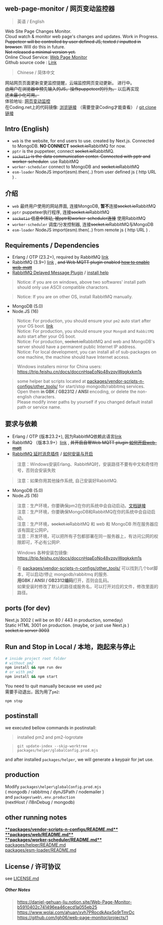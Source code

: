 ## web-page-monitor / 网页变动监控器  
> 英语 / English  

Web Site Page Changes Monitor.  
Cloud watch & monitor web page's changes and updates.
Work in Progress.  
~~Puppeteer will be controlled by user defined JS, texted / inputted in browser.~~ Will do this in future.    
~~Not released a minimal version yet.~~  
Online Cloud Service: [Web Page Monitor](https://webpagemonitor.net/)  
Github source code : [Link](https://github.com/lgh06/web-page-monitor)  

> Chinese / 简体中文 

网站网页页面更新变更监控提醒，云端监控网页变动更新。 
进行中。  
~~由用户在浏览器中预先输入的JS，操作puppeteer的行为。~~  以后再实现  
~~还未最小化可用。~~    
体验地址:  [网页变动监控](https://monit.or.passby.me/)  
在Coding.net上的代码镜像: [浏览链接](https://lgh06.coding.net/public/web-page-monitor/web-page-monitor/git) （需要登录Coding才能查看） / 
[git clone链接](https://e.coding.net/lgh06/web-page-monitor/web-page-monitor.git)  

## Intro (English)  
- `web` is the website, for end users to use. created by Next.js. Connected to MongoDB. **NO CONNECT** ~~socket.io~~RabbitMQ for now.  
- `pptr` is the puppeteer, connect ~~socket.io~~RabbitMQ.  
- ~~`socketio` is the data communication center. Connected with pptr and worker-scheduler.~~ use RabbitMQ  
- `worker-scheduler` connect to MongoDB and ~~socket.io~~RabbitMQ   
- `esm-loader` NodeJS import(esm).then(..) from user defined js ( http URL ) .  


## 介绍  
- `web` 最终用户使用的网站界面, 连接MongoDB, **暂不**连接~~socket.io~~RabbitMQ  
- `pptr` puppeteer执行程序, 连接~~socket.io~~RabbitMQ    
- ~~`socketio` 信息中转站, 被pptr和worker-scheduler连接~~ 使用RabbitMQ  
- `worker-scheduler` 调度/分发控制器, 连接~~socket.io~~RabbitMQ与MongoDB  
- `esm-loader` NodeJS import(esm).then(..) from remote js ( http URL ) .  

## Requirements / Dependencies

- Erlang / OTP (23.2+), required by RabbitMQ  [link](https://github.com/erlang/otp/releases)   
- RabbitMQ (3.9+) [link](https://github.com/rabbitmq/rabbitmq-server/releases) , ~~and Web MQTT plugin enabled [how to enable web-mqtt](packages/vendor-scripts-n-configs/README.md)~~  
- [RabbitMQ Delayed Message Plugin](https://github.com/rabbitmq/rabbitmq-delayed-message-exchange/releases) / [install help](packages/vendor-scripts-n-configs/README.md)  

> Notice: if you are on windows, above two softwares' install path should only use ASCII compatible charactors.  

> Notice: If you are on other OS, install RabbitMQ manually.  

- MongoDB (5.0)  
- Node.JS (16)  

> Notice: For production, you should ensure your `pm2` auto start after your OS boot. [link](https://github.com/pm2-hive/pm2-hive.github.io/blob/330f518065e2e6b9e8befc7beddd1b076d6c2adf/docs/features/startup.md#windows-startup-script)  
> Notice: For production, you should ensure your `MongoB` and `RabbitMQ` auto start after your OS boot.  
> Notice: For production, ~~socket.io~~RabbitMQ and web and MongoDB's server should have a permanent public Internet IP address.  
> Notice: For local development, you can install all of sub-packages on one machine, the machine should have Internet access.  

> Windows installers mirror for China users:  
> https://trip.feishu.cn/docs/doccnHqaEoNo48vzqyWqgkxkm1s  

> some helper bat scripts located at [packages/vendor-scripts-n-configs/other_tools/](packages/vendor-scripts-n-configs/other_tools/) for start/stop mongodb/rabbitmq services.  
Open them **in GBK / GB2312 / ANSI** encoding, or delete the non-english characters.  
Please modify inner paths by yourself if you changed default install path or service name.  

## 要求与依赖  

- Erlang / OTP (版本23.2+), 因为RabbitMQ依赖此语言[link](https://github.com/erlang/otp/releases)  
- RabbitMQ （版本3.9+）[link](https://github.com/rabbitmq/rabbitmq-server/releases) , ~~并开启自带Web MQTT plugin [如何开启web-mqtt](packages/vendor-scripts-n-configs/README.md)~~   
- [RabbitMQ 延时消息插件](https://github.com/rabbitmq/rabbitmq-delayed-message-exchange/releases) / [如何安装与开启](packages/vendor-scripts-n-configs/README.md)  
> 注意：Windows安装Erlang、RabbitMQ时，安装路径不要有中文和奇怪符号，否则会安装失败  

> 注意：如果你用其他操作系统, 自己安装好RabbitMQ.  

- MongoDB (5.0)  
- Node.JS (16)  

> 注意：生产环境，你要确保pm2在你的系统中会自动启动。[文档链接](https://github.com/pm2-hive/pm2-hive.github.io/blob/330f518065e2e6b9e8befc7beddd1b076d6c2adf/docs/features/startup.md#windows-startup-script)  
> 注意：生产环境，你要确保MongoDB和RabbitMQ在你的系统中会自动启动。  
> 注意：生产环境，~~socket.io~~RabbitMQ 和 web 和 MongoDB 所在服务器应该有固定公网IP。  
> 注意：开发环境，可以把所有子包都部署在同一服务器上，有访问公网的权限即可，不必有公网IP.  

> Windows 各种安装包镜像:  
> https://trip.feishu.cn/docs/doccnHqaEoNo48vzqyWqgkxkm1s  

> 在 [packages/vendor-scripts-n-configs/other_tools/](packages/vendor-scripts-n-configs/other_tools/) 可以找到几个bat脚本，可以启动/停止 mongodb/rabbitmq 的服务.  
**用GBK / ANSI / GB2312编码**打开，否则会乱码。  
如果安装时修改了默认的路径或服务名，可以打开对应的文件，修改里面的路径。  


## ports (for dev)
Next.js 3002 ( will be on 80 / 443 in production, someday)  
Static HTML 3001 on production. (maybe, or just use Next.js )  
~~socket.io server 3003~~ 

## Run and Stop in Local / 本地，跑起来与停止  
```bash  
# inside project root folder
# without pm2
npm install && npm run dev  
# or with pm2
npm install && npm start


```  
You need to quit manually because we used `pm2`  
需要手动退出，因为用了`pm2`:  
```
npm stop
```  

## postinstall  
we executed bellow commands in postinstall:  
> installed pm2 and pm2-logrotate  

> `git update-index --skip-worktree packages/helper/globalConfig.prod.mjs`    

and after installed `packages/helper`, we will generate a keypair for jwt use.  

## production  
Modify `packages\helper\globalConfig.prod.mjs`  
( mongodb / rabbitmq / dynJSPath / nodemailer )  
and  `packages\web\.env.production`  
(nextHost / i18nDebug / mongodb)  

## other running notes  
[**\*\*packages/vendor-scripts-n-configs/README.md\*\***](packages/vendor-scripts-n-configs/README.md)  
[**\*\*packages/web/README.md\*\***](packages/web/README.md)  
[**\*\*packages/worker-scheduler/README.md\*\***](packages/worker-scheduler/README.md)  
[packages/helper/README.md](packages/helper/README.md)  
[packages/esm-loader/README.md](packages/esm-loader/README.md)

## License / 许可协议  
see [LICENSE.md](./LICENSE.md)  

##### Other Notes  
> https://daniel-gehuan-liu.notion.site/Web-Page-Monitor-b5910402c741496ea46cecd1a055eb25  
> https://www.wolai.com/ahuan/xvh7PRocdkApx5p9rTmrDc  
> https://github.com/lgh06/web-page-monitor/projects/1  

